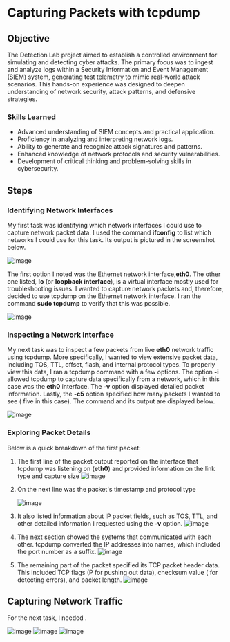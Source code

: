 # Capturing Packets with tcpdump

## Objective


The Detection Lab project aimed to establish a controlled environment for simulating and detecting cyber attacks. The primary focus was to ingest and analyze logs within a Security Information and Event Management (SIEM) system, generating test telemetry to mimic real-world attack scenarios. This hands-on experience was designed to deepen understanding of network security, attack patterns, and defensive strategies.

### Skills Learned


- Advanced understanding of SIEM concepts and practical application.
- Proficiency in analyzing and interpreting network logs.
- Ability to generate and recognize attack signatures and patterns.
- Enhanced knowledge of network protocols and security vulnerabilities.
- Development of critical thinking and problem-solving skills in cybersecurity.


## Steps

### Identifying Network Interfaces
My first task was identifying which network interfaces I could use to capture network packet data. I used the command <b>ifconfig</b> to list which networks I could use for this task. Its output is pictured in the screenshot below. 

![image](https://github.com/user-attachments/assets/bd591bdb-0881-432c-84c6-eba8c9223f32)

The first option I noted was the Ethernet network interface,<b>eth0</b>. The other one listed, <b>lo</b> (or <b> loopback interface</b>), is a virtual interface mostly used for troubleshooting issues. I wanted to capture network packets and, therefore, decided to use tcpdump on the Ethernet network interface. I ran the command <b>sudo tcpdump</b> to verify that this was possible. 

![image](https://github.com/user-attachments/assets/7f619116-6321-46c9-b8d9-4a1fe919bbb5)

### Inspecting a Network Interface
My next task was to inspect a few packets from live <b>eth0</b> network traffic using tcpdump. More specifically, I wanted to view extensive packet data, including TOS, TTL, offset, flash, and internal protocol types. To properly view this data, I ran a tcpdump command with a few options. The option <b>-i</b> allowed tcpdump to capture data specifically from a network, which in this case was the <b>eth0</b> interface. The <b>-v</b> option displayed detailed packet information. Lastly, the <b>-c5</b> option specified how many packets I wanted to see ( five in this case). The command and its output are displayed below. 

![image](https://github.com/user-attachments/assets/d70e4d0f-d2aa-4cfd-98c6-dbb309676a34)


### Exploring Packet Details
Below is a quick breakdown of the first packet:

1. The first line of the packet output reported on the interface that tcpdump was listening on (<b>eth0</b>) and provided information on the link type and capture size
   ![image](https://github.com/user-attachments/assets/5323016b-7643-48f5-85d4-4e9a0cfef8b7)
2. On the next line was the packet's timestamp and protocol type
   
   ![image](https://github.com/user-attachments/assets/18be0aa0-fe45-4b07-b60f-a005b8323f1c)
4. It also listed information about IP packet fields, such as TOS, TTL, and other detailed information I requested using the <b>-v</b> option.
    ![image](https://github.com/user-attachments/assets/d1c7dcd3-e6f4-4e9a-a99b-039b3188a55f)
5. The next section showed the systems that communicated with each other. tcpdump converted the IP addresses into names, which included the port number as a suffix.
   ![image](https://github.com/user-attachments/assets/3e364d6a-ce00-44c0-9865-c6fa7cf22578)
6. The remaining part of the packet specified its TCP packet header data. This included TCP flags (P for pushing out data), checksum value ( for detecting errors), and packet length.
   ![image](https://github.com/user-attachments/assets/a5e9418f-b3c8-4f61-a1ea-46647477ff38)

## Capturing Network Traffic

For the next task, I needed .

![image](https://github.com/user-attachments/assets/5caee54b-8d4c-43fa-8ce5-ebe258ca02d7)
![image](https://github.com/user-attachments/assets/e8090d6f-0642-4d29-b5be-df3fba64fb87)
![image](https://github.com/user-attachments/assets/30852226-3925-4604-8bc1-95437c847d68)



